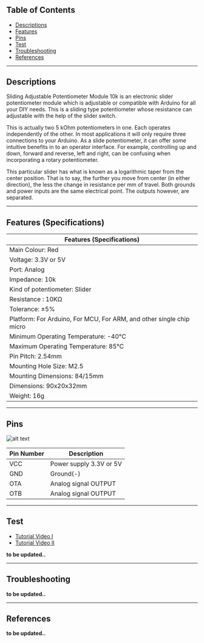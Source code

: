 #

## Table of Contents

-   [Descriptions](#descriptions)
-   [Features](#features)
-   [Pins](#pins)
-   [Test](#test-code)
-   [Troubleshooting](#troubleshooting)
-   [References](#references)

---

## Descriptions

Sliding Adjustable Potentiometer Module 10k is an electronic slider potentiometer module which is adjustable or compatible with Arduino for all your DIY needs. This is a sliding type potentiometer whose resistance can adjustable with the help of the slider switch.

This is actually two 5 kOhm potentiometers in one. Each operates independently of the other. In most applications it will only require three connections to your Arduino. As a slide potentiometer, it can offer some intuitive benefits in to an operator interface. For example, controlling up and down, forward and reverse, left and right, can be confusing when incorporating a rotary potentiometer.

This particular slider has what is known as a logarithmic taper from the center position. That is to say, the further you move from center (in either direction), the less the change in resistance per mm of travel. Both grounds and power inputs are the same electrical point. The outputs however, are separated.

---

## Features (Specifications)

| Features (Specifications)                                            |
| -------------------------------------------------------------------- |
| Main Colour: Red                                                     |
| Voltage: 3.3V or 5V                                                  |
| Port: Analog                                                         |
| Impedance: 10k                                                       |
| Kind of potentiometer: Slider                                        |
| Resistance : 10KΩ                                                    |
| Tolerance: ±5%                                                       |
| Platform: For Arduino, For MCU, For ARM, and other single chip micro |
| Minimum Operating Temperature: -40°C                                 |
| Maximum Operating Temperature: 85°C                                  |
| Pin Pitch: 2.54mm                                                    |
| Mounting Hole Size: M2.5                                             |
| Mounting Dimensions: 84/15mm                                         |
| Dimensions: 90x20x32mm                                               |
| Weight: 16g                                                          |

---

## Pins

![alt text](https://bit.ly/2PzzmBy 'pinout')

| Pin Number | Description             |
| ---------- | ----------------------- |
| VCC        | Power supply 3.3V or 5V |
| GND        | Ground(-)               |
| OTA        | Analog signal OUTPUT    |
| OTB        | Analog signal OUTPUT    |

---

## Test

-   [Tutorial Video I](https://www.youtube.com/watch?v=ARWG26A06ak)
-   [Tutorial Video II](https://youtu.be/6Vo4VcylGMk)

**to be updated..**

---

## Troubleshooting

**to be updated..**

---

## References

**to be updated..**
